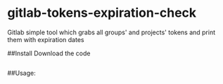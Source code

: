 # gitlab-tokens-expiration-check
Gitlab simple tool which grabs all groups' and projects' tokens and print them with expiration dates 

##Install
Download the code

```go build
```
##Usage:
```%program_name% token url
```